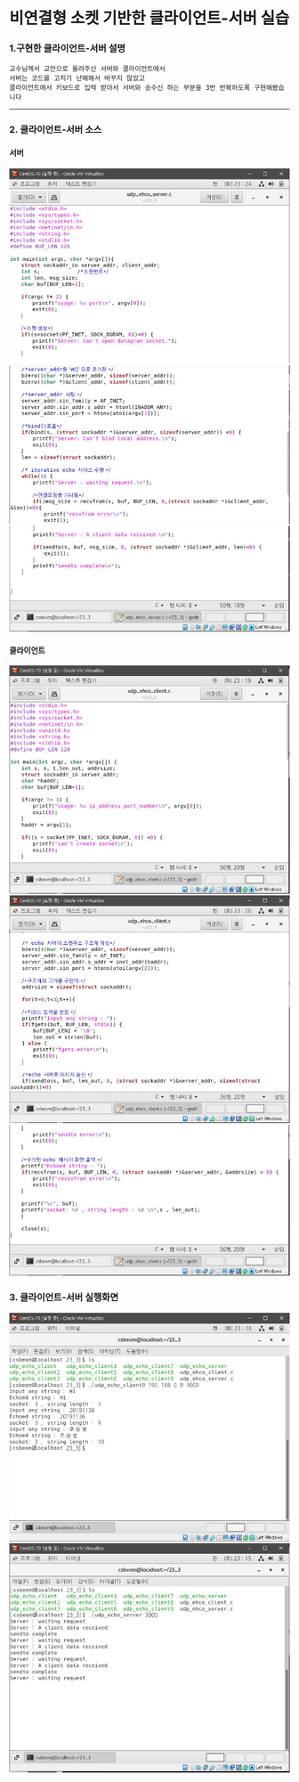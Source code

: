 # 비연결형 소켓 기반한 클라이언트-서버 실습
### 1.구현한 클라이언트-서버 설명
```
교수님께서 교안으로 올려주신 서버와 클라이언트에서
서버는 코드를 고치기 난해해서 바꾸지 않았고
클라이언트에서 키보드로 입력 받아서 서버와 송수신 하는 부분을 3번 반복하도록 구현해봤습니다
```

---

### 2. 클라이언트-서버 소스
#### 서버
![1](/img2/C_server1.JPG)
![1](/img2/C_server2.JPG)
![1](/img2/C_server3.JPG)

#### 클라이언트
![1](/img2/C_client1.JPG)
![1](/img2/C_client2.JPG)
![1](/img2/C_client3.JPG)

### 3. 클라이언트-서버 실행화면

![1](/img2/L_client.JPG)
![1](/img2/L_server.JPG)
